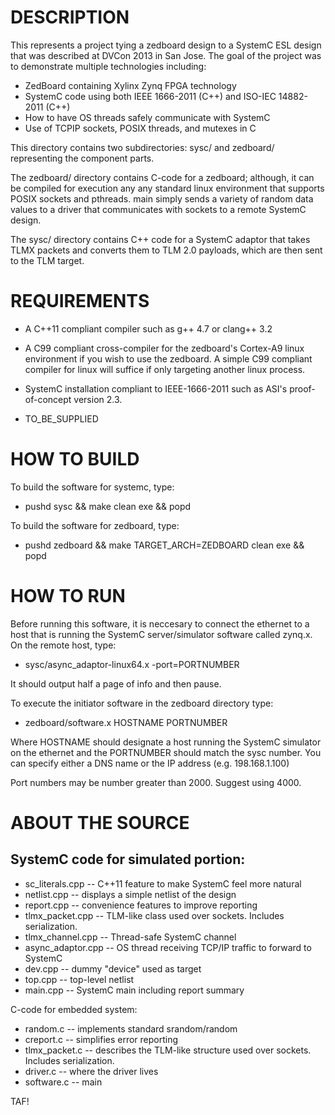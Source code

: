DESCRIPTION
===========

This represents a project tying a zedboard design to a SystemC ESL design that
was described at DVCon 2013 in San Jose. The goal of the project was to
demonstrate multiple technologies including:

- ZedBoard containing Xylinx Zynq FPGA technology
- SystemC code using both IEEE 1666-2011 (C++) and ISO-IEC 14882-2011 (C++)
- How to have OS threads safely communicate with SystemC
- Use of TCPIP sockets, POSIX threads, and mutexes in C

This directory contains two subdirectories: sysc/ and zedboard/ representing
the component parts.

The zedboard/ directory contains C-code for a zedboard; although, it can be
compiled for execution any any standard linux environment that supports POSIX
sockets and pthreads. main simply sends a variety of random data values to a
driver that communicates with sockets to a remote SystemC design.

The sysc/ directory contains C++ code for a SystemC adaptor that takes TLMX packets
and converts them to TLM 2.0 payloads, which are then sent to the TLM target.

REQUIREMENTS
============

* A C++11 compliant compiler such as g++ 4.7 or clang++ 3.2 

* A C99 compliant cross-compiler for the zedboard's Cortex-A9 linux environment
  if you wish to use the zedboard. A simple C99 compliant compiler for linux
  will suffice if only targeting another linux process.

* SystemC installation compliant to IEEE-1666-2011 such as ASI's
  proof-of-concept version 2.3.

* TO_BE_SUPPLIED

HOW TO BUILD
============

To build the software for systemc, type:

- pushd sysc && make clean exe && popd

To build the software for zedboard, type:

- pushd zedboard && make TARGET_ARCH=ZEDBOARD clean exe && popd


HOW TO RUN
==========

Before running this software, it is neccesary to connect the ethernet to a host
that is running the SystemC server/simulator software called zynq.x.  On the
remote host, type:

- sysc/async_adaptor-linux64.x -port=PORTNUMBER

It should output half a page of info and then pause.

To execute the initiator software in the zedboard directory type:

- zedboard/software.x HOSTNAME PORTNUMBER

Where HOSTNAME should designate a host running the SystemC simulator on the
ethernet and the PORTNUMBER should match the sysc number. You can specify either
a DNS name or the IP address (e.g.  198.168.1.100)

Port numbers may be number greater than 2000. Suggest using 4000.

ABOUT THE SOURCE
================

SystemC code for simulated portion:
----------------------------------
* sc_literals.cpp -- C++11 feature to make SystemC feel more natural
* netlist.cpp -- displays a simple netlist of the design
* report.cpp -- convenience features to improve reporting
* tlmx_packet.cpp -- TLM-like class used over sockets. Includes serialization.
* tlmx_channel.cpp -- Thread-safe SystemC channel
* async_adaptor.cpp -- OS thread receiving TCP/IP traffic to forward to SystemC
* dev.cpp -- dummy "device" used as target
* top.cpp -- top-level netlist
* main.cpp -- SystemC main including report summary

C-code for embedded system:
* random.c -- implements standard srandom/random
* creport.c -- simplifies error reporting
* tlmx_packet.c -- describes the TLM-like structure used over sockets. Includes serialization.
* driver.c -- where the driver lives
* software.c -- main

TAF!
